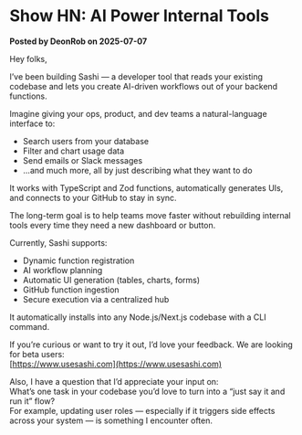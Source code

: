 # Show HN: AI Power Internal Tools

**Posted by DeonRob on 2025-07-07**

Hey folks,

I’ve been building Sashi — a developer tool that reads your existing codebase and lets you create AI-driven workflows out of your backend functions.

Imagine giving your ops, product, and dev teams a natural-language interface to:
- Search users from your database
- Filter and chart usage data
- Send emails or Slack messages
- ...and much more, all by just describing what they want to do

It works with TypeScript and Zod functions, automatically generates UIs, and connects to your GitHub to stay in sync.

The long-term goal is to help teams move faster without rebuilding internal tools every time they need a new dashboard or button.

Currently, Sashi supports:
- Dynamic function registration
- AI workflow planning
- Automatic UI generation (tables, charts, forms)
- GitHub function ingestion
- Secure execution via a centralized hub

It automatically installs into any Node.js/Next.js codebase with a CLI command.

If you’re curious or want to try it out, I’d love your feedback. We are looking for beta users:  
[https://www.usesashi.com](https://www.usesashi.com)

Also, I have a question that I’d appreciate your input on:  
What’s one task in your codebase you’d love to turn into a “just say it and run it” flow?  
For example, updating user roles — especially if it triggers side effects across your system — is something I encounter often.